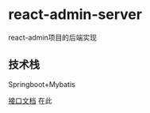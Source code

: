 # react-admin-server
react-admin项目的后端实现

## 技术栈
Springboot+Mybatis

[接口文档](http://159.75.128.32:5000/swagger-ui/index.html#/)  在此
